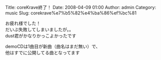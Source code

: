 Title: coreKrave終了！
Date: 2008-04-09 01:00
Author: admin
Category: music
Slug: corekrave%e7%b5%82%e4%ba%86%ef%bc%81

お疲れ様でした！  
だいぶ失敗してしまいましたが。。  
dust君がかなりかっこよかったです

demoCDは1曲目が新曲（曲名はまだ無い）で、  
他はすでに公開してる曲となってます
